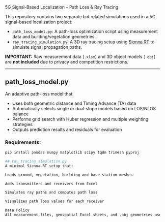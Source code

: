 5G Signal-Based Localization – Path Loss & Ray Tracing

This repository contains two separate but related simulations used in a 5G signal-based localization project:

- `path_loss_model.py`: A path-loss optimization script using measurement data and building/vegetation geometries.
- `ray_tracing_simulation.py`: A 3D ray tracing setup using [Sionna RT](https://nvlabs.github.io/sionna/rt.html) to simulate signal propagation paths.

**IMPORTANT:** Raw measurement data (`.xlsx`) and 3D object models (`.obj`) are **not included** due to privacy and competition restrictions.

---

## path_loss_model.py

An adaptive path-loss model that:
- Uses both geometric distance and Timing Advance (TA) data
- Automatically selects single or dual-slope models based on LOS/NLOS balance
- Performs grid search with Huber regression and multiple weighting strategies
- Outputs prediction results and residuals for evaluation

### Requirements:
```bash
pip install pandas numpy matplotlib scipy tqdm trimesh pyproj

## ray_tracing_simulation.py
A minimal Sionna-RT setup that:

Loads ground, vegetation, building and base station meshes

Adds transmitters and receivers from Excel

Simulates ray paths and computes path loss

Visualizes path loss values for each receiver

Data Policy
All measurement files, geospatial Excel sheets, and .obj geometries used in this project are confidential and cannot be shared due to data restrictions.
